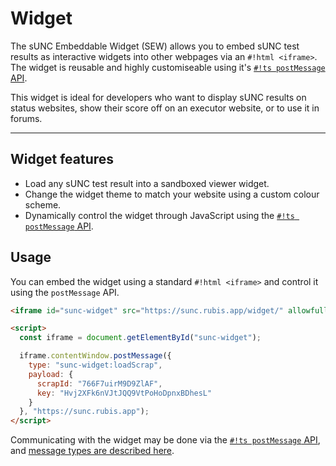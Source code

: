 # Widget

The sUNC Embeddable Widget (SEW) allows you to embed sUNC test results as interactive widgets into other webpages via an `#!html <iframe>`. The widget is reusable and highly customiseable using it's [`#!ts postMessage` API](./postMessage-API/).

This widget is ideal for developers who want to display sUNC results on status websites, show their score off on an executor website, or to use it in forums.

---

## Widget features

- Load any sUNC test result into a sandboxed viewer widget.
- Change the widget theme to match your website using a custom colour scheme.
- Dynamically control the widget through JavaScript using the [`#!ts postMessage` API](./postMessage-API/).

## Usage

You can embed the widget using a standard `#!html <iframe>` and control it using the `postMessage` API.

```html title="Embedding the sUNC widget"
<iframe id="sunc-widget" src="https://sunc.rubis.app/widget/" allowfullscreen></iframe>
```

```html title="Sending a message to load a scrap (test result)"
<script>
  const iframe = document.getElementById("sunc-widget");

  iframe.contentWindow.postMessage({
    type: "sunc-widget:loadScrap",
    payload: {
      scrapId: "766F7uirM9D9ZlAF",
      key: "Hvj2XFk6nVJtJQQ9VtPoHoDpnxBDhesL"
    }
  }, "https://sunc.rubis.app");
</script>
```

Communicating with the widget may be done via the [`#!ts postMessage` API](./postMessage-API/), and [message types are described here](./postMessage-API/MessageType.md).
